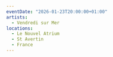 ```yaml
---
eventDate: "2026-01-23T20:00:00+01:00"
artists:
  - Vendredi sur Mer
locations:
  - Le Nouvel Atrium
  - St Avertin
  - France
---
```


